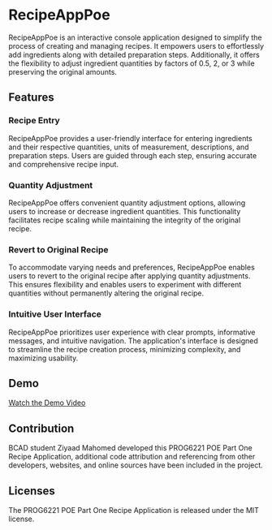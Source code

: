 # RecipeAppPoe

RecipeAppPoe is an interactive console application designed to simplify the process of creating and managing recipes. It empowers users to effortlessly add ingredients along with detailed preparation steps. Additionally, it offers the flexibility to adjust ingredient quantities by factors of 0.5, 2, or 3 while preserving the original amounts.

## Features

### Recipe Entry
RecipeAppPoe provides a user-friendly interface for entering ingredients and their respective quantities, units of measurement, descriptions, and preparation steps. Users are guided through each step, ensuring accurate and comprehensive recipe input.

### Quantity Adjustment
RecipeAppPoe offers convenient quantity adjustment options, allowing users to increase or decrease ingredient quantities. This functionality facilitates recipe scaling while maintaining the integrity of the original recipe.

### Revert to Original Recipe
To accommodate varying needs and preferences, RecipeAppPoe enables users to revert to the original recipe after applying quantity adjustments. This ensures flexibility and enables users to experiment with different quantities without permanently altering the original recipe.

### Intuitive User Interface
RecipeAppPoe prioritizes user experience with clear prompts, informative messages, and intuitive navigation. The application's interface is designed to streamline the recipe creation process, minimizing complexity, and maximizing usability.

## Demo
[Watch the Demo Video](https://youtu.be/bJFNFhOsUhk)

## Contribution
BCAD student Ziyaad Mahomed developed this PROG6221 POE Part One Recipe Application, additional code attribution and referencing from other developers, websites, and online sources have been included in the project.

## Licenses 
The PROG6221 POE Part One Recipe Application is released under the MIT license.
